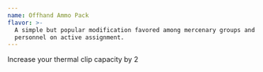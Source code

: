 ```yaml
---
name: Offhand Ammo Pack
flavor: >-
  A simple but popular modification favored among mercenary groups and military
  personnel on active assignment.
---
```

Increase your thermal clip capacity by 2
